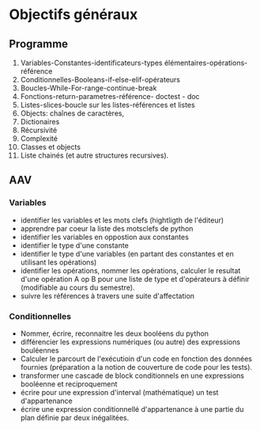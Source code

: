 
# Objectifs généraux 


## Programme
1. Variables-Constantes-identificateurs-types élémentaires-opérations-référence
2. Conditionnelles-Booleans-if-else-elif-opérateurs 
3. Boucles-While-For-range-continue-break
4. Fonctions-return-parametres-référence- doctest - doc 
5. Listes-slices-boucle sur les listes-références et listes
6. Objects: chaînes de caractères, 
7. Dictionaires
8. Récursivité
9. Complexité
10. Classes et objects
11. Liste chainés (et autre structures recursives).


## AAV 
### Variables
- identifier les variables et les mots clefs (hightligth de l'éditeur)
- apprendre par coeur la liste des motsclefs de python
- identifier les variables en oppostion aux constantes 
- identifier le type d'une constante 
- identifier le type d'une variables (en partant des constantes et en utilisant les opérations)
- identifier les opérations, nommer les opérations, calculer le resultat d'une opération A op B pour une liste de type et d'opérateurs à définir (modifiable au cours du semestre).
- suivre les références à travers une suite d'affectation 
### Conditionnelles
- Nommer, écrire, reconnaitre les deux booléens du python
- différencier les expressions numériques (ou autre) des expressions bouléennes 
- Calculer le parcourt de l'exécutioin d'un code en fonction des données fournies (préparation a la notion de couverture de code pour les tests).
- transformer une cascade de block conditionnels en une expressions booléenne et reciproquement 
- écrire pour une expression d'interval (mathématique) un test d'appartenance 
- écrire une expression conditionnellé d'appartenance à une partie du plan définie par deux inégalitées. 
